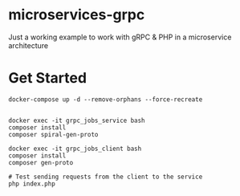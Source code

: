 # microservices-grpc
Just a working example to work with gRPC &amp; PHP in a microservice architecture

# Get Started

```
docker-compose up -d --remove-orphans --force-recreate


docker exec -it grpc_jobs_service bash
composer install
composer spiral-gen-proto

docker exec -it grpc_jobs_client bash
composer install
composer gen-proto

# Test sending requests from the client to the service
php index.php
```

